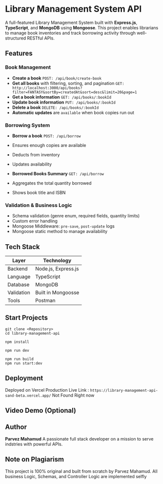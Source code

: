 # Library Management System API

A full-featured Library Management System built with **Express.js**, **TypeScript**, and **MongoDB** using **Mongoose**. This project enables librarians to manage book inventories and track borrowing activity through well-structured RESTful APIs. 

## Features

### Book Management
- **Create a book** `POST: /api/book/create-book`
- **Get all books** with filtering, sorting, and pagination `GET: http://localhost:3000/api/books?filter=FANTASY&sortBy=createdAt&sort=desc&limit=20&page=1`
- **Get a book information** `GET: /api/books/:bookId`
- **Update book information** `PUT: /api/books/:bookId`
- **Delete a book** `DELETE: /api/books/:bookId`
- **Automatic updates** are `available` when book copies run out

### Borrowing System
- **Borrow a book** `POST: /api/borrow`
- Ensures enough copies are available
- Deducts from inventory
- Updates availability

- **Borrowed Books Summary** `GET: /api/borrow`
- Aggregates the total quantity borrowed
- Shows book title and ISBN


### Validation & Business Logic
- Schema validation (genre enum, required fields, quantity limits)
- Custom error handling
- Mongoose Middleware: `pre-save`, `post-update` logs
- Mongoose static method to manage availability

## Tech Stack
| Layer        | Technology           |
|--------------|----------------------|
| Backend      | Node.js, Express.js  |
| Language     | TypeScript           |
| Database     | MongoDB              |
| Validation   | Built in Mongoosse   |
| Tools        | Postman              |


## Start Projects
```
git clone <Repository>
cd library-management-api

npm install

npm run dev

npm run build
npm run start:dev
```

## Deployment 
Deployed on Vercel
Production Live Link : `https://library-management-api-sand-beta.vercel.app/` Not Found Right now


## Video Demo (Optional)


## Author
**Parvez Mahamud**
A passionate full stack developer on a mission to serve indstries with powerful APIs.


## Note on Plagiarism
This project is 100% original and built from scratch by Parvez Mahamud. All business Logic, Schemas, and Controller Logic are implemented selfly 
